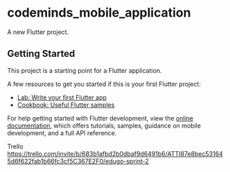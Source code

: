 # codeminds_mobile_application

A new Flutter project.

## Getting Started

This project is a starting point for a Flutter application.

A few resources to get you started if this is your first Flutter project:

- [Lab: Write your first Flutter app](https://docs.flutter.dev/get-started/codelab)
- [Cookbook: Useful Flutter samples](https://docs.flutter.dev/cookbook)

For help getting started with Flutter development, view the
[online documentation](https://docs.flutter.dev/), which offers tutorials,
samples, guidance on mobile development, and a full API reference.


Trello
https://trello.com/invite/b/683b1afbd2b0dbaf9d6491b6/ATTI87e8bec531645d6f622fab1b66fc3cf5C367E2F0/edugo-sprint-2
